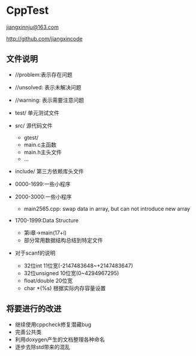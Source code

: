 # CppTest

jiangxinnju@163.com

http://github.com/jiangxincode

## 文件说明

* //problem:表示存在问题
* //unsolved: 表示未解决问题
* //warning: 表示需要注意问题


* test/ 单元测试文件
* src/ 源代码文件
    * gtest/
    * main.c主函数
    * main.h主头文件
    * ...
* include/ 第三方依赖库头文件


* 0000-1699:一些小程序
* 2000-3000:一些小程序
    * main2565.cpp: swap data in array, but can not introduce new array

* 1700-1999:Data Structure

	* 第i章->main(17+i)
	* 部分常用数据结构总结到特定文件


* 对于scanf的说明
	* 32位int 11位宽(-2147483648~+2147483647)
	* 32位unsigned 10位宽(0~4294967295)
	* float/double 20位宽
	* char *(%s) 根据实际内存容量设置

## 将要进行的改进

* 继续使用cppcheck修复潜藏bug
* 完善公共类
* 利用doxygen产生的文档整理各种命名
* 逐步去除std带来的混乱
